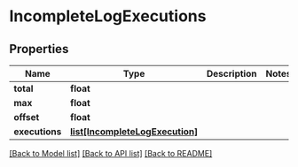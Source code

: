 # IncompleteLogExecutions

## Properties
Name | Type | Description | Notes
------------ | ------------- | ------------- | -------------
**total** | **float** |  | 
**max** | **float** |  | 
**offset** | **float** |  | 
**executions** | [**list[IncompleteLogExecution]**](IncompleteLogExecution.md) |  | 

[[Back to Model list]](../README.md#documentation-for-models) [[Back to API list]](../README.md#documentation-for-api-endpoints) [[Back to README]](../README.md)


